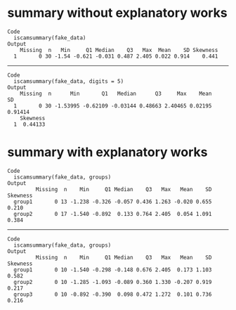 # summary without explanatory works

    Code
      iscamsummary(fake_data)
    Output
        Missing  n   Min     Q1 Median    Q3   Max  Mean    SD Skewness
      1       0 30 -1.54 -0.621 -0.031 0.487 2.405 0.022 0.914    0.441

---

    Code
      iscamsummary(fake_data, digits = 5)
    Output
        Missing  n      Min       Q1   Median      Q3     Max    Mean      SD
      1       0 30 -1.53995 -0.62109 -0.03144 0.48663 2.40465 0.02195 0.91414
        Skewness
      1  0.44133

# summary with explanatory works

    Code
      iscamsummary(fake_data, groups)
    Output
             Missing  n    Min     Q1 Median    Q3   Max   Mean    SD Skewness
      group1       0 13 -1.238 -0.326 -0.057 0.436 1.263 -0.020 0.655    0.210
      group2       0 17 -1.540 -0.892  0.133 0.764 2.405  0.054 1.091    0.384

---

    Code
      iscamsummary(fake_data, groups)
    Output
             Missing  n    Min     Q1 Median    Q3   Max   Mean    SD Skewness
      group1       0 10 -1.540 -0.298 -0.148 0.676 2.405  0.173 1.103    0.582
      group2       0 10 -1.285 -1.093 -0.089 0.360 1.330 -0.207 0.919    0.217
      group3       0 10 -0.892 -0.390  0.098 0.472 1.272  0.101 0.736    0.216

